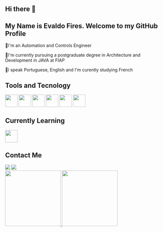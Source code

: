 ## Hi there 👋

## My Name is Evaldo Fires. Welcome to my GitHub Profile
 
🔹I'm an Automation and Controls Engineer

🔹I'm currently pursuing a postgraduate degree in Architecture and Development in JAVA at FIAP

🔹I speak Portuguese, English and I'm curently studying French



## Tools and Tecnology

<img loading="lazy" src="https://cdn.jsdelivr.net/gh/devicons/devicon@latest/icons/java/java-original-wordmark.svg" width="40" height="40" /> <img loading="lazy" src="https://cdn.jsdelivr.net/gh/devicons/devicon@latest/icons/spring/spring-original-wordmark.svg" width="40" height="40" /> <img loading="lazy" src="https://cdn.jsdelivr.net/gh/devicons/devicon@latest/icons/mysql/mysql-original-wordmark.svg" width="40" height="40" /> <img loading="lazy" src="https://cdn.jsdelivr.net/gh/devicons/devicon@latest/icons/postgresql/postgresql-original-wordmark.svg" width="40" height="40" /> <img loading="lazy" src="https://cdn.jsdelivr.net/gh/devicons/devicon@latest/icons/mongodb/mongodb-original-wordmark.svg" width="40" height="40" /> <img loading="lazy" src="https://cdn.jsdelivr.net/gh/devicons/devicon@latest/icons/docker/docker-original-wordmark.svg" width="40" height="40"/>
          
## Currently Learning

 <img loading="lazy" src="https://cdn.jsdelivr.net/gh/devicons/devicon@latest/icons/amazonwebservices/amazonwebservices-original-wordmark.svg" width="40" height="40" />
          
## Contact Me

<div>
<a href="https://www.linkedin.com/in/evaldo-barbosa-fires-filho-75187b104/" target="_blank"><img loading="lazy" src="https://img.shields.io/badge/-LinkedIn-%230077B5?style=for-the-badge&logo=linkedin&logoColor=white" target="_blank"></a>
<a href="https://www.instagram.com/evaldofires/" target="_blank"> <img loading="lazy" src="https://img.shields.io/badge/-Instagram-%23E4405F?style=for-the-badge&logo=instagram&logoColor=white" target="_blank"></a>
</div>          
          
<div>
<a href="https://github.com/EvaldoFires">
<img loading="lazy" height="180em" src="https://github-readme-stats.vercel.app/api/top-langs/?username=EvaldoFires&layout=compact&langs_count=7&theme=dracula"/>
<img loading="lazy" height="180em" src="https://github-readme-stats.vercel.app/api?username=EvaldoFires&show_icons=true&theme=dracula&include_all_commits=true&count_private=true"/>
</div>          




